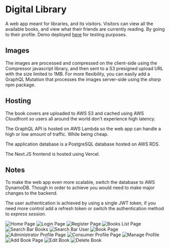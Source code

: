 # Digital Library
A web app meant for libraries, and its visitors. Visitors can view all the available books, and view what their friends are currently reading. By going to their profile.
Demo deployed [here](https://digital-library-main.vercel.app/) for testing purposes.

## Images
The images are processed and compressed on the client-side using the Compressor javascript library, and then sent to a S3 presigned upload URL with the size limited to 1MB. For more flexibility, you can easily add a GraphQL Mutation that processes the images server-side using the *sharp* npm package.

## Hosting
The book covers are uploaded to AWS S3 and cached using AWS Cloudfront so users all around the world don't experience high latency.

The GraphQL API is hosted on AWS Lambda so the web app can handle a high or low amount of traffic. While being cheap.

The application database is a PostgreSQL database hosted on AWS RDS.

The Next.JS frontend is hosted using Vercel.

## Notes
To make the web app even more scalable, switch the database to AWS DynamoDB. Though in order to achieve you would need to make major changes to the backend. 

The user authentication is achieved by using a single JWT token, if you need more control add a refresh token or switch the authentication method to *express session*. 

![Home Page](https://i.imgur.com/1kfQoUK.jpg)
![Login Page](https://i.imgur.com/W6EkkPH.jpg)
![Register Page](https://i.imgur.com/qYpvjZW.jpg)
![Books List Page](https://i.imgur.com/XMmLsKi.jpg)
![Search Bar Books](https://i.imgur.com/7PDjRWm.jpg)
![Search Bar User](https://i.imgur.com/bLpzu3A.jpg)
![Book Page](https://i.imgur.com/MrIzuqK.jpg)
![Administrator Profile Page](https://i.imgur.com/s53pqCR.jpg)
![Consumer Profile Page](https://i.imgur.com/exysv31.jpg)
![Manage Profile](https://i.imgur.com/EE1Kqdj.jpg)
![Add Book Page](https://i.imgur.com/qr94DdZ.jpg)
![Edit Book](https://i.imgur.com/bzd4u1T.jpg)
![Delete Book](https://i.imgur.com/0iYMAe1.jpg)
